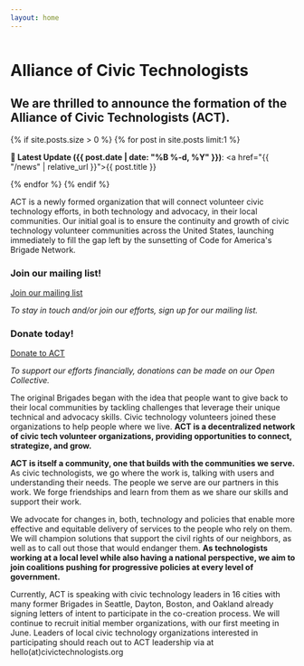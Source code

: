 ```yaml
---
layout: home
---
```


<div class="container">
  <img src="{{ "/assets/images/logo.png" | relative_url }}" alt="" class="img-fluid" />
  <h1 class="visually-hidden">Alliance of Civic Technologists</h1>
  <h2 class="text-secondary mb-3">We are thrilled to announce the formation of the Alliance of Civic Technologists (ACT).</h2>

  {% if site.posts.size > 0 %}
      {% for post in site.posts limit:1 %}
        <div class="card card-body bg-light mb-3">
            <p class="mb-0"><strong>🎉 Latest Update ({{ post.date | date: "%B %-d, %Y" }})</strong>:
            <a href="{{ "/news" | relative_url }}">{{ post.title }}</a></p>
        </div>
      {% endfor %}
  {% endif %}

  <div markdown="1">

  ACT is a newly formed organization that will connect volunteer civic technology efforts, in both technology and advocacy, in their local communities. Our initial goal is to ensure the continuity and growth of civic technology volunteer communities across the United States, launching immediately to fill the gap left by the sunsetting of Code for America's Brigade Network.

  <div class="row mb-5">
    <div class="col-md-6 text-center">
      <h3 class="h1 text-secondary">Join our mailing list!</h3>
      <p class="d-grid">
        <a href="https://eepurl.com/ithxXU" class="btn btn-primary">Join our mailing list</a>
      </p>
      <p><em>To stay in touch and/or join our efforts,  sign up for our mailing list.</em></p>
    </div>
    <div class="col-md-6 text-center">
      <h3 class="h1 text-secondary">Donate today!</h3>
      <p class="d-grid">
        <a href="https://opencollective.com/act-fund" class="btn btn-primary">Donate to ACT</a>
      </p>
      <p><em>To support our efforts financially, donations can be made on our Open Collective.</em></p>
    </div>
  </div>

  The original Brigades began with the idea that people want to give back to their local communities by tackling challenges that leverage their unique technical and advocacy skills. Civic technology volunteers joined these organizations to help people where we live. **ACT is a decentralized network of civic tech volunteer organizations, providing opportunities to connect, strategize, and grow.**

  **ACT is itself a community, one that builds with the communities we serve.** As civic technologists, we go where the work is, talking with users and understanding  their needs. The people we serve are our partners in this work. We forge friendships and learn from them as we share our skills and support their work.

  We advocate for changes in, both, technology and policies that enable more effective and equitable delivery of services to the people who rely on them.  We will  champion solutions that support the civil rights of our neighbors, as well as to call out those that would endanger them. **As technologists working at a local level while also having a national perspective, we aim to join coalitions pushing for progressive policies at every level of government.**

  Currently, ACT is speaking with civic technology leaders in 16 cities with many former Brigades in Seattle, Dayton, Boston, and Oakland already signing letters of intent to participate in the co-creation process. We will continue to recruit initial member organizations, with our first meeting in June. Leaders of local civic technology organizations interested in participating should reach out to ACT leadership via at hello(at)civictechnologists.org

  </div>
</div>
